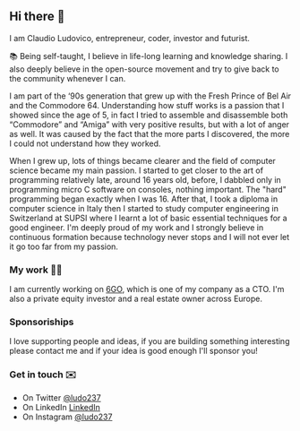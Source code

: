 ## Hi there 👋

I am Claudio Ludovico, entrepreneur, coder, investor and futurist.

📚 Being self-taught, I believe in life-long learning and knowledge sharing. 
I also deeply believe in the open-source movement and try to give back to the community whenever I can.

I am part of the ‘90s generation that grew up with the Fresh Prince of Bel Air and the Commodore 64. Understanding how stuff works is a passion that I showed since the age of 5, in fact I tried to assemble and disassemble both “Commodore” and “Amiga” with very positive results, but with a lot of anger as well. It was caused by the fact that the more parts I discovered, the more I could not understand how they worked.

When I grew up, lots of things became clearer and the field of computer science became my main passion. I started to get closer to the art of programming relatively late, around 16 years old, before, I dabbled only in programming micro C software on consoles, nothing important. The "hard" programming began exactly when I was 16. After that, I took a diploma in computer science in Italy then I started to study computer engineering in Switzerland at SUPSI where I learnt a lot of basic essential techniques for a good engineer. I'm deeply proud of my work and I strongly believe in continuous formation because technology never stops and I will not ever let it go too far from my passion. 

### My work 👨‍💻

I am currently working on [6GO](https://6go.it), which is one of my company as a CTO. I'm also a private equity investor and a real estate owner across Europe.

### Sponsoriships

I love supporting people and ideas, if you are building something interesting please contact me and if your idea is good enough I'll sponsor you!

### Get in touch ✉️

- On Twitter [@ludo237](https://twitter.com/ludo237)
- On LinkedIn [LinkedIn](https://www.linkedin.com/in/claudio-ludovico-panetta-85b8903a/)
- On Instagram [@ludo237](https://instagram.com/ludo237)
